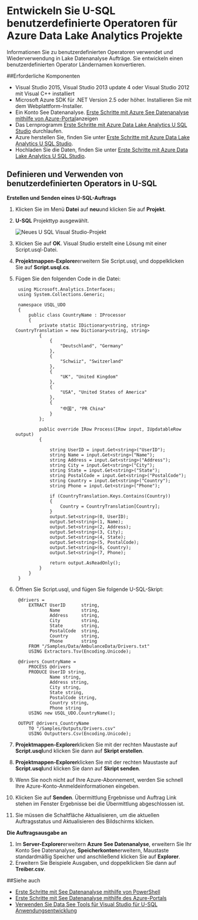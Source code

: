 <properties 
   pageTitle="U-SQL benutzerdefinierte Operatoren für Azure Data Lake Analytics Projekte entwickeln | Azure" 
   description="Informationen Sie zu benutzerdefinierten Operatoren verwendet und Wiederverwendung in Lake Datenanalyse Aufträge. " 
   services="data-lake-analytics" 
   documentationCenter="" 
   authors="edmacauley" 
   manager="jhubbard" 
   editor="cgronlun"/>
 
<tags
   ms.service="data-lake-analytics"
   ms.devlang="na"
   ms.topic="article"
   ms.tgt_pltfrm="na"
   ms.workload="big-data" 
   ms.date="05/16/2016"
   ms.author="edmaca"/>


# <a name="develop-u-sql-user-defined-operators-for-azure-data-lake-analytics-jobs"></a>Entwickeln Sie U-SQL benutzerdefinierte Operatoren für Azure Data Lake Analytics Projekte

Informationen Sie zu benutzerdefinierten Operatoren verwendet und Wiederverwendung in Lake Datenanalyse Aufträge. Sie entwickeln einen benutzerdefinierten Operator Ländernamen konvertieren.

##<a name="prerequisites"></a>Erforderliche Komponenten

- Visual Studio 2015, Visual Studio 2013 update 4 oder Visual Studio 2012 mit Visual C++ installiert 
- Microsoft Azure SDK für .NET Version 2.5 oder höher.  Installieren Sie mit dem Webplattform-Installer.
- Ein Konto See Datenanalyse.  [Erste Schritte mit Azure See Datenanalyse mithilfe von Azure-Portal](data-lake-analytics-get-started-portal.md)anzeigen
- Das Lernprogramm [Erste Schritte mit Azure Data Lake Analytics U SQL Studio](data-lake-analytics-u-sql-get-started.md) durchlaufen.
- Azure herstellen Sie, finden Sie unter [Erste Schritte mit Azure Data Lake Analytics U SQL Studio](data-lake-analytics-u-sql-get-started.md#connect-to-azure). 
- Hochladen Sie die Daten, finden Sie unter [Erste Schritte mit Azure Data Lake Analytics U SQL Studio](data-lake-analytics-u-sql-get-started.md#upload-source-data-files). 

## <a name="define-and-use-user-defined-operator-in-u-sql"></a>Definieren und Verwenden von benutzerdefinierten Operators in U-SQL

**Erstellen und Senden eines U-SQL-Auftrags** 

1. Klicken Sie im Menü **Datei** auf **neu**und klicken Sie auf **Projekt**.
2. **U-SQL** Projekttyp ausgewählt.

    ![Neues U SQL Visual Studio-Projekt](./media/data-lake-analytics-data-lake-tools-get-started/data-lake-analytics-data-lake-tools-new-project.png)

3. Klicken Sie auf **OK**. Visual Studio erstellt eine Lösung mit einer Script.usql-Datei.
4. **Projektmappen-Explorer**erweitern Sie Script.usql, und doppelklicken Sie auf **Script.usql.cs**.
5. Fügen Sie den folgenden Code in die Datei:

        using Microsoft.Analytics.Interfaces;
        using System.Collections.Generic;
        
        namespace USQL_UDO
        {
            public class CountryName : IProcessor
            {
                private static IDictionary<string, string> CountryTranslation = new Dictionary<string, string>
                {
                    {
                        "Deutschland", "Germany"
                    },
                    {
                        "Schwiiz", "Switzerland"
                    },
                    {
                        "UK", "United Kingdom"
                    },
                    {
                        "USA", "United States of America"
                    },
                    {
                        "中国", "PR China"
                    }
                };
        
                public override IRow Process(IRow input, IUpdatableRow output)
                {
        
                    string UserID = input.Get<string>("UserID");
                    string Name = input.Get<string>("Name");
                    string Address = input.Get<string>("Address");
                    string City = input.Get<string>("City");
                    string State = input.Get<string>("State");
                    string PostalCode = input.Get<string>("PostalCode");
                    string Country = input.Get<string>("Country");
                    string Phone = input.Get<string>("Phone");
        
                    if (CountryTranslation.Keys.Contains(Country))
                    {
                        Country = CountryTranslation[Country];
                    }
                    output.Set<string>(0, UserID);
                    output.Set<string>(1, Name);
                    output.Set<string>(2, Address);
                    output.Set<string>(3, City);
                    output.Set<string>(4, State);
                    output.Set<string>(5, PostalCode);
                    output.Set<string>(6, Country);
                    output.Set<string>(7, Phone);
        
                    return output.AsReadOnly();
                }
            }
        }

5. Öffnen Sie Script.usql, und fügen Sie folgende U-SQL-Skript:

        @drivers =
            EXTRACT UserID      string,
                    Name        string,
                    Address     string,
                    City        string,
                    State       string,
                    PostalCode  string,
                    Country     string,
                    Phone       string
            FROM "/Samples/Data/AmbulanceData/Drivers.txt"
            USING Extractors.Tsv(Encoding.Unicode);
        
        @drivers_CountryName =
            PROCESS @drivers
            PRODUCE UserID string,
                    Name string,
                    Address string,
                    City string,
                    State string,
                    PostalCode string,
                    Country string,
                    Phone string
            USING new USQL_UDO.CountryName();    
        
        OUTPUT @drivers_CountryName
            TO "/Samples/Outputs/Drivers.csv"
            USING Outputters.Csv(Encoding.Unicode);

6. **Projektmappen-Explorer**klicken Sie mit der rechten Maustaste auf **Script.usql**und klicken Sie dann auf **Skript erstellen**.
6. **Projektmappen-Explorer**klicken Sie mit der rechten Maustaste auf **Script.usql**und klicken Sie dann auf **Skript senden**.
7. Wenn Sie noch nicht auf Ihre Azure-Abonnement, werden Sie schnell Ihre Azure-Konto-Anmeldeinformationen eingeben.
7. Klicken Sie auf **Senden**. Übermittlung Ergebnisse und Auftrag Link stehen im Fenster Ergebnisse bei die Übermittlung abgeschlossen ist.
8. Sie müssen die Schaltfläche Aktualisieren, um die aktuellen Auftragsstatus und Aktualisieren des Bildschirms klicken.

**Die Auftragsausgabe an**

1. Im **Server-Explorer**erweitern **Azure** **See Datenanalyse**, erweitern Sie Ihr Konto See Datenanalyse, **Speicherkonten**erweitern, Maustaste standardmäßig Speicher und anschließend klicken Sie auf **Explorer**. 
2. Erweitern Sie Beispiele Ausgaben, und doppelklicken Sie dann auf **Treiber.csv**.


##<a name="see-also"></a>Siehe auch

- [Erste Schritte mit See Datenanalyse mithilfe von PowerShell](data-lake-analytics-get-started-powershell.md)
- [Erste Schritte mit See Datenanalyse mithilfe des Azure-Portals](data-lake-analytics-get-started-portal.md)
- [Verwenden Sie Data See Tools für Visual Studio für U-SQL Anwendungsentwicklung](data-lake-analytics-data-lake-tools-get-started.md)
